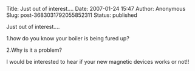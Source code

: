 Title: Just out of interest....
Date: 2007-01-24 15:47
Author: Anonymous
Slug: post-3683031792055852311
Status: published

Just out of interest....  
  
1.how do you know your boiler is being fured up?  
  
2.Why is it a problem?  
  
I would be interested to hear if your new magnetic devices works or not!!
